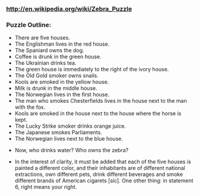 ### http://en.wikipedia.org/wiki/Zebra_Puzzle

### Puzzle Outline:

* There are five houses.
* The Englishman lives in the red house.
* The Spaniard owns the dog.
* Coffee is drunk in the green house.
* The Ukrainian drinks tea.
* The green house is immediately to the right of the ivory house.
* The Old Gold smoker owns snails.
* Kools are smoked in the yellow house.
* Milk is drunk in the middle house.
* The Norwegian lives in the first house.
* The man who smokes Chesterfields lives in the house next to the man with the fox.
* Kools are smoked in the house next to the house where the horse is kept.
* The Lucky Strike smoker drinks orange juice.
* The Japanese smokes Parliaments.
* The Norwegian lives next to the blue house.

- Now, who drinks water? Who owns the zebra?

- In the interest of clarity, it must be added that each of the five houses is painted a different color, and their inhabitants are of different national extractions, own different pets, drink different beverages and smoke different brands of American cigarets [sic]. One other thing: in statement 6, right means your right.
